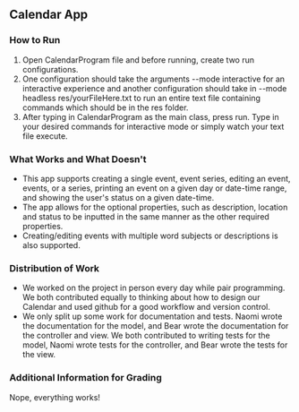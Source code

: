 ## Calendar App
### How to Run
1) Open CalendarProgram file and before running, create two run configurations.
2) One configuration should take the arguments --mode interactive for an interactive experience
and another configuration should take in --mode headless res/yourFileHere.txt to run an
entire text file containing commands which should be in the res folder.
3) After typing in CalendarProgram as the main class,
press run. Type in your desired commands for interactive mode or simply watch your text file
execute.
### What Works and What Doesn't
* This app supports creating a single event, event series, editing an event, events, or a series,
   printing an event on a given day or date-time range, and showing the user's status on a given
   date-time. 
* The app allows for the optional properties, such as description, location and status to be 
  inputted in the same manner as the other required properties.
* Creating/editing events with multiple word subjects or descriptions is
   also supported.

### Distribution of Work
* We worked on the project in person every day while pair programming. We both contributed equally 
   to thinking about how to design our Calendar and used github for a good workflow and version
   control.
* We only split up some work for documentation and tests. Naomi wrote the documentation for the 
  model, and Bear wrote the documentation for the controller and view. We both contributed to
  writing tests for the model, Naomi wrote tests for the controller, and Bear wrote the tests 
 for the view.

### Additional Information for Grading
Nope, everything works!